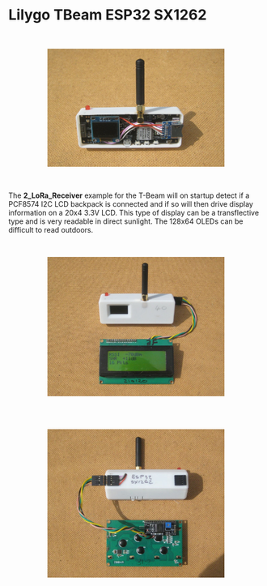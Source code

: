 # Lilygo TBeam ESP32 SX1262

<br>
<p align="center">
  <img width="350"  src="/images/IMG_0566.jpg">
</p>
<br> 


The **2\_LoRa\_Receiver** example for the T-Beam will on startup detect if a PCF8574 I2C LCD backpack is connected and if so will then drive display information on a 20x4 3.3V LCD. This type of display can be a transflective type and is very readable in direct sunlight. The 128x64 OLEDs can be difficult to read outdoors. 


<br>
<p align="center">
  <img width="350"  src="/images/IMG_0560.jpg">
</p>
<br> 

<br>
<p align="center">
  <img width="350"  src="/images/IMG_0562.jpg">
</p>
<br> 